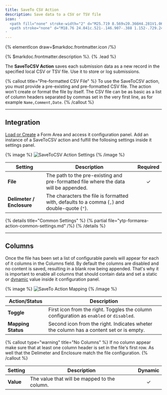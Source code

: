 ```yaml
---
title: SaveTo CSV Action
description: Save data to a CSV or TSV file
icon: '
  <path fill="none" stroke-width="2" d="M25.719 8.569v20.366H4.281V1.065h11.79"/>
  <path stroke="none" d="M18.76 24.041c.521-.146.907-.388 1.152-.729.245-.34.387-.817.423-1.43H18.76v-2.715h2.806v2.35c0 .414-.056.843-.164 1.294a2.63 2.63 0 0 1-.61 1.166c-.315.347-.703.619-1.135.798-.434.178-.733.267-.897.267v-1Z"/>
'
---
```


{% elementIcon draw=$markdoc.frontmatter.icon /%}

{% $markdoc.frontmatter.description %}. {% .lead %}

The **SaveToCSV Action** saves each submission data as a new record in the specified local CSV or TSV file. Use it to store or log submissions.

{% callout title="Pre-formatted CSV File" %}
To use the SaveToCSV action, you must provide a pre-existing and pre-formatted CSV file. The action won't create or format the file by itself. The CSV file can be as basic as a list of column headers separated by commas set in the very first line, as for example `Name,Comment,Date`.
{% /callout %}

---

## Integration

[Load or Create](../integration) a Form Area and access it configuration panel. Add an instance of a SaveToCSV action and fulfill the follosing settings inside it settings panel.

{% image %}
![SaveToCSV Action Settings](/next/assets/ytp/forms/action-savetocsv-settings.webp)
{% /image %}

| Setting | Description | Required |
| ------- | ----------- | :------: |
| **File** | The path to the pre-existing and pre-formatted file where the data will be appended. | &#x2713; |
| **Delimeter / Enclosure** | The characters the file is formatted with, defaults to a comma (`,`) and double-quote (`"`). |

{% details title="Common Settings" %}
    {% partial file="ytp-formarea-action-common-settings.md" /%}
{% /details %}

---

## Columns

Once the file has been set a list of configurable panels will appear for each of it columns in the Columns field. By default the columns are disabled and no content is saved, resulting in a blank row being appended. That's why it is important to enable all columns that should contain data and set a static or [dynamic](../../dynamic) value inside it configuration panel.

{% image %}
![SaveTo Action Mapping](/next/assets/ytp/forms/action-saveto-mapping.webp)
{% /image %}

| Action/Status | Description |
| ------ | ----------- |
| **Toggle** | First icon from the right. Toggles the column configuration as `enabled` or `disabled`. |
| **Mapping Status** | Second icon from the right. Indicates wheter the column has a content set or is empty. |

{% callout type="warning" title="No Columns" %}
If no column appear make sure that at least one column header is set in the file's first row. As well that the Delimeter and Enclosure match the file configuration.
{% /callout %}



| Setting | Description | Dynamic |
| ------- | ----------- | :-----: |
| **Value** | The value that will be mapped to the column. | &#x2713; |
